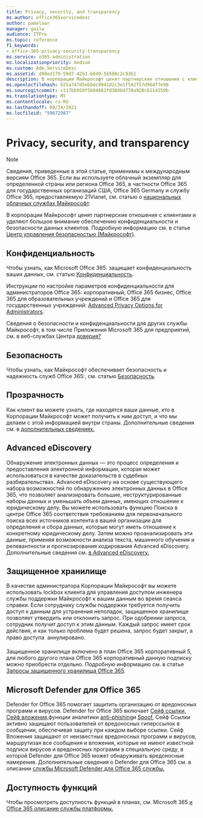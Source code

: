 ```yaml
---
title: Privacy, security, and transparency
ms.author: office365servicedesc
author: pamelaar
manager: gailw
audience: ITPro
ms.topic: reference
f1_keywords:
- office-365-privacy-security-transparency
ms.service: o365-administration
ms.localizationpriority: medium
ms.custom: Adm_ServiceDesc
ms.assetid: d90ed179-59d7-42b3-b849-5b580c2c93b1
description: В корпорации Майкрософт ценят партнерские отношения с клиентами и уделяют большое внимание обеспечению конфиденциальности и безопасности данных клиентов. Подробную информацию см. в статье Центр управления безопасностью (Майкрософт).
ms.openlocfilehash: b25a747d5ebb4c8941d2c3e1f592f57d964f7e98
ms.sourcegitcommit: c117bb958f5b94682fd384b4770a920c6114559b
ms.translationtype: MT
ms.contentlocale: ru-RU
ms.lasthandoff: 09/24/2021
ms.locfileid: "59672987"
---
```

# <a name="privacy-security-and-transparency"></a>Privacy, security, and transparency

> [!NOTE]
> Сведения, приведенные в этой статье, применимы к международным версиям Office 365. Если вы используете облачный экземпляр для определенной страны или региона Office 365, в частности Office 365 для государственных организаций США, Office 365 Germany и службу Office 365, предоставляемую 21Vianet, см. статью о [национальных облачных службах Майкрософт](https://go.microsoft.com/fwlink/?linkid=841582). 
  
В корпорации Майкрософт ценят партнерские отношения с клиентами и уделяют большое внимание обеспечению конфиденциальности и безопасности данных клиентов. Подробную информацию см. в статье [Центр управления безопасностью (Майкрософт)](https://go.microsoft.com/fwlink/?LinkID=717951&amp;clcid=0x409).
  
## <a name="privacy"></a>Конфиденциальность

Чтобы узнать, как Microsoft Office 365: защищает конфиденциальность ваших данных, см. статью [Конфиденциальность](https://go.microsoft.com/fwlink/?LinkID=717953&amp;clcid=0x409). 
  
Инструкции по настройке параметров конфиденциальности для администраторов Office 365: корпоративный, Office 365 бизнес, Office 365 для образовательных учреждений и Office 365 для государственных учреждений: [Advanced Privacy Options for Administrators](https://go.microsoft.com/fwlink/p/?LinkID=285202).
  
Сведения о безопасности и конфиденциальности для других службы Майкрософт, в том числе Приложения Microsoft 365 для предприятий, см. в веб-службах Центра [доверия?](https://www.microsoft.com/trustcenter/default.aspx)
  
## <a name="security"></a>Безопасность

Чтобы узнать, как Майкрософт обеспечивает безопасность и надежность служб Office 365:, см. статью [Безопасность](https://go.microsoft.com/fwlink/?LinkID=717954&amp;clcid=0x409).
  
## <a name="transparency"></a>Прозрачность

Как клиент вы можете узнать, где находятся ваши данные, кто в Корпорации Майкрософт может получить к ним доступ, и что мы делаем с этой информацией внутри страны. Дополнительные сведения см. в [дополнительных сведениях.](https://go.microsoft.com/fwlink/?LinkID=717955&amp;clcid=0x409)
  
## <a name="advanced-ediscovery"></a>Advanced eDiscovery

Обнаружение электронных данных — это процесс определения и предоставления электронной информации, которая может использоваться в качестве доказательств в судебных разбирательствах. Advanced eDiscovery на основе существующего набора возможностей по обнаружению электронных данных в Office 365, что позволяет анализировать большие, неструктурированные наборы данных и уменьшать объем данных, имеющих отношение к юридическому делу. Вы можете использовать функцию Поиска в центре Office 365 соответствия требованиям для первоначального поиска всех источников контента в вашей организации для определения и сбора данных, которые могут иметь отношение к конкретному юридическому делу. Затем можно проанализировать эти данные, применяя возможности анализа текста, машинного обучения и релевантности и прогнозирования кодирования Advanced eDiscovery. Дополнительные сведения см. [в Advanced eDiscovery.](/microsoft-365/compliance/overview-ediscovery-20)
  
## <a name="customer-lockbox"></a>Защищенное хранилище

В качестве администратора Корпорации Майкрософт вы можете использовать lockbox клиента для управления доступом инженера службы поддержки Майкрософт к вашим данным во время сеанса справки. Если сотруднику службы поддержки требуется получить доступ к данным для устранения неполадок, защищенное хранилище позволяет утвердить или отклонить запрос. При одобрении запроса, сотрудник получит доступ к этим данным. Каждый запрос имеет срок действия, и как только проблема будет решена, запрос будет закрыт, а право доступа  аннулировано.
  
Защищенное хранилище включено в план Office 365 корпоративный 5, для любого другого плана Office 365 корпоративный данную подписку можно приобрести отдельно. Подробную информацию см. в статье [Запросы защищенного хранилища Office 365](/microsoft-365/compliance/customer-lockbox-requests).
  
## <a name="microsoft-defender-for-office-365"></a>Microsoft Defender для Office 365

Defender for Office 365 помогает защитить организацию от вредоносных программ и вирусов. Defender for Office 365 включает [Сейф ссылки,](/office365/securitycompliance/atp-safe-links) [Сейф вложения,](/office365/securitycompliance/atp-safe-attachments)функции аналитики [anti-phishing](/office365/securitycompliance/atp-anti-phishing)и [Spoof.](/office365/securitycompliance/learn-about-spoof-intelligence) Сейф Ссылки активно защищают пользователей от вредоносных гиперссылок в сообщении, обеспечивая защиту при каждом выборе ссылки. Сейф Вложения защищают от неизвестных вредоносных программ и вирусов, маршрутизая все сообщения и вложения, которые не имеют известной подписи вирусов и вредоносных программ в специальную среду, в которой Defender для Office 365 может обнаруживать вредоносные намерения. Дополнительные сведения о Defender для Office 365 см. в описании [службы Microsoft Defender для Office 365 службы.](../office-365-advanced-threat-protection-service-description.md)
  
## <a name="feature-availability"></a>Доступность функций

Чтобы просмотреть доступность функций в планах, см. Microsoft 365 [и Office 365 описание службы платформы.](office-365-platform-service-description.md)